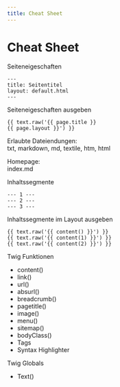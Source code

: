 ```yaml
---
title: Cheat Sheet
---
```


# Cheat Sheet

Seiteneigeschaften

    ---
    title: Seitentitel
    layout: default.html
    ---

Seiteneigeschaften ausgeben

    {{ text.raw('{{ page.title }}
    {{ page.layout }}') }}

Erlaubte Dateiendungen:<br>
txt, markdown, md, textile, htm, html

Homepage:<br>
index.md

Inhaltssegmente

    --- 1 ---
    --- 2 ---
    --- 3 ---

Inhaltssegmente im Layout ausgeben

    {{ text.raw('{{ content() }}') }}
    {{ text.raw('{{ content(1) }}') }}
    {{ text.raw('{{ content(2) }}') }}

Twig Funktionen

- content()
- link()
- url()
- absurl()
- breadcrumb()
- pagetitle()
- image()
- menu()
- sitemap()
- bodyClass()
- Tags
- Syntax Highlighter

Twig Globals

- Text()